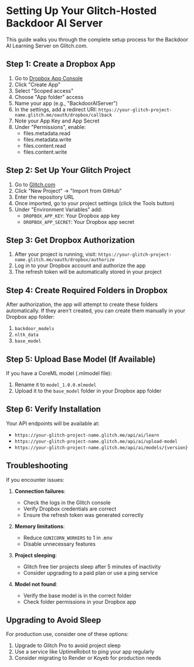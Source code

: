 # Setting Up Your Glitch-Hosted Backdoor AI Server

This guide walks you through the complete setup process for the Backdoor AI Learning Server on Glitch.com.

## Step 1: Create a Dropbox App

1. Go to [Dropbox App Console](https://www.dropbox.com/developers/apps)
2. Click "Create App"
3. Select "Scoped access"
4. Choose "App folder" access
5. Name your app (e.g., "BackdoorAIServer")
6. In the settings, add a redirect URI: `https://your-glitch-project-name.glitch.me/oauth/dropbox/callback`
7. Note your App Key and App Secret
8. Under "Permissions", enable:
   - files.metadata.read
   - files.metadata.write
   - files.content.read
   - files.content.write

## Step 2: Set Up Your Glitch Project

1. Go to [Glitch.com](https://glitch.com/)
2. Click "New Project" → "Import from GitHub"
3. Enter the repository URL
4. Once imported, go to your project settings (click the Tools button)
5. Under "Environment Variables" add:
   - `DROPBOX_APP_KEY`: Your Dropbox app key
   - `DROPBOX_APP_SECRET`: Your Dropbox app secret

## Step 3: Get Dropbox Authorization

1. After your project is running, visit:
   `https://your-glitch-project-name.glitch.me/oauth/dropbox/authorize`
2. Log in to your Dropbox account and authorize the app
3. The refresh token will be automatically stored in your project

## Step 4: Create Required Folders in Dropbox

After authorization, the app will attempt to create these folders automatically. If they aren't created, you can create them manually in your Dropbox app folder:

1. `backdoor_models`
2. `nltk_data`
3. `base_model`

## Step 5: Upload Base Model (If Available)

If you have a CoreML model (.mlmodel file):
1. Rename it to `model_1.0.0.mlmodel`
2. Upload it to the `base_model` folder in your Dropbox app folder

## Step 6: Verify Installation

Your API endpoints will be available at:
- `https://your-glitch-project-name.glitch.me/api/ai/learn`
- `https://your-glitch-project-name.glitch.me/api/ai/upload-model`
- `https://your-glitch-project-name.glitch.me/api/ai/models/{version}`

## Troubleshooting

If you encounter issues:

1. **Connection failures**: 
   - Check the logs in the Glitch console
   - Verify Dropbox credentials are correct
   - Ensure the refresh token was generated correctly

2. **Memory limitations**:
   - Reduce `GUNICORN_WORKERS` to 1 in .env
   - Disable unnecessary features

3. **Project sleeping**:
   - Glitch free tier projects sleep after 5 minutes of inactivity
   - Consider upgrading to a paid plan or use a ping service

4. **Model not found**:
   - Verify the base model is in the correct folder
   - Check folder permissions in your Dropbox app

## Upgrading to Avoid Sleep

For production use, consider one of these options:
1. Upgrade to Glitch Pro to avoid project sleep
2. Use a service like UptimeRobot to ping your app regularly
3. Consider migrating to Render or Koyeb for production needs
